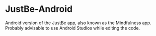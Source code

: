 # JustBe-Android
Android version of the JustBe app, also known as the Mindfulness app. 
Probably advisable to use Android Studios while editing the code.
